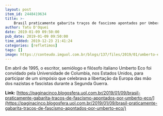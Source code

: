 ```yaml
---
layout: post
item_id: 2448419634
title: >-
    Brasil praticamente gabarita traços de fascismo apontados por Umberto Eco
author: Tatu D'Oquei
date: 2019-01-09 09:50:00
pub_date: 2019-01-09 09:50:00
time_added: 2019-12-23 21:41:24
categories: [refletimos]
tags: []
image: https://conteudo.imguol.com.br/blogs/137/files/2019/01/umberto-eco-615x300.jpg
---
```


Em abril de 1995, o escritor, semiólogo e filósofo italiano Umberto Eco foi convidado pela Universidade de Columbia, nos Estados Unidos, para participar de um simpósio que celebrava a libertação da Europa das mão dos nazistas e fascistas durante a Segunda Guerra.

**Link:** [https://paginacinco.blogosfera.uol.com.br/2019/01/09/brasil-praticamente-gabarita-tracos-de-fascismo-apontados-por-umberto-eco/](https://paginacinco.blogosfera.uol.com.br/2019/01/09/brasil-praticamente-gabarita-tracos-de-fascismo-apontados-por-umberto-eco/)

